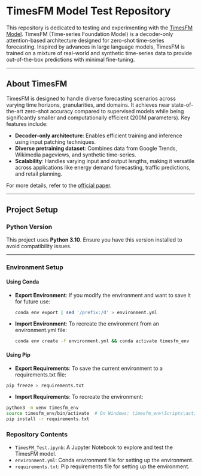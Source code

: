 # TimesFM Model Test Repository

This repository is dedicated to testing and experimenting with the [TimesFM Model](https://github.com/google-research/timesfm). TimesFM (Time-series Foundation Model) is a decoder-only attention-based architecture designed for zero-shot time-series forecasting. Inspired by advances in large language models, TimesFM is trained on a mixture of real-world and synthetic time-series data to provide out-of-the-box predictions with minimal fine-tuning.

---

## About TimesFM
TimesFM is designed to handle diverse forecasting scenarios across varying time horizons, granularities, and domains. It achieves near state-of-the-art zero-shot accuracy compared to supervised models while being significantly smaller and computationally efficient (200M parameters). Key features include:
- **Decoder-only architecture**: Enables efficient training and inference using input patching techniques.
- **Diverse pretraining dataset**: Combines data from Google Trends, Wikimedia pageviews, and synthetic time-series.
- **Scalability**: Handles varying input and output lengths, making it versatile across applications like energy demand forecasting, traffic predictions, and retail planning.

For more details, refer to the [official paper](https://arxiv.org/pdf/2310.10688.pdf).

---

## Project Setup

### Python Version
This project uses **Python 3.10**. Ensure you have this version installed to avoid compatibility issues.

---

### Environment Setup

#### Using Conda
- **Export Environment**:
   If you modify the environment and want to save it for future use:
   ```bash
   conda env export | sed '/prefix:/d' > environment.yml
   ```

- **Import Environment**: 
  To recreate the environment from an environment.yml file:
  ```bash
  conda env create -f environment.yml && conda activate timesfm_env
  ```


#### Using Pip
- **Export Requirements**: To save the current environment to a requirements.txt file:

```bash
pip freeze > requirements.txt
```

- **Import Requirements**: To recreate the environment:

```bash
python3 -m venv timesfm_env
source timesfm_env/bin/activate  # On Windows: timesfm_env\Scripts\activate
pip install -r requirements.txt
```

### Repository Contents
- `TimesFM_Test.ipynb`: A Jupyter Notebook to explore and test the TimesFM model.
- `environment.yml`: Conda environment file for setting up the environment.
- `requirements.txt`: Pip requirements file for setting up the environment.